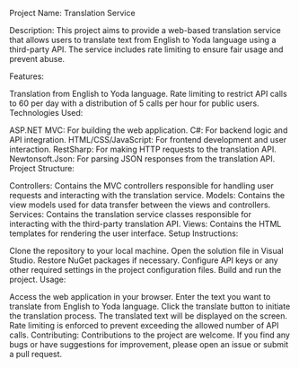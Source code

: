 Project Name: Translation Service

Description:
This project aims to provide a web-based translation service that allows users to translate text from English to Yoda language using a third-party API. The service includes rate limiting to ensure fair usage and prevent abuse.

Features:

Translation from English to Yoda language.
Rate limiting to restrict API calls to 60 per day with a distribution of 5 calls per hour for public users.
Technologies Used:

ASP.NET MVC: For building the web application.
C#: For backend logic and API integration.
HTML/CSS/JavaScript: For frontend development and user interaction.
RestSharp: For making HTTP requests to the translation API.
Newtonsoft.Json: For parsing JSON responses from the translation API.
Project Structure:

Controllers: Contains the MVC controllers responsible for handling user requests and interacting with the translation service.
Models: Contains the view models used for data transfer between the views and controllers.
Services: Contains the translation service classes responsible for interacting with the third-party translation API.
Views: Contains the HTML templates for rendering the user interface.
Setup Instructions:

Clone the repository to your local machine.
Open the solution file in Visual Studio.
Restore NuGet packages if necessary.
Configure API keys or any other required settings in the project configuration files.
Build and run the project.
Usage:

Access the web application in your browser.
Enter the text you want to translate from English to Yoda language.
Click the translate button to initiate the translation process.
The translated text will be displayed on the screen.
Rate limiting is enforced to prevent exceeding the allowed number of API calls.
Contributing:
Contributions to the project are welcome. If you find any bugs or have suggestions for improvement, please open an issue or submit a pull request.

